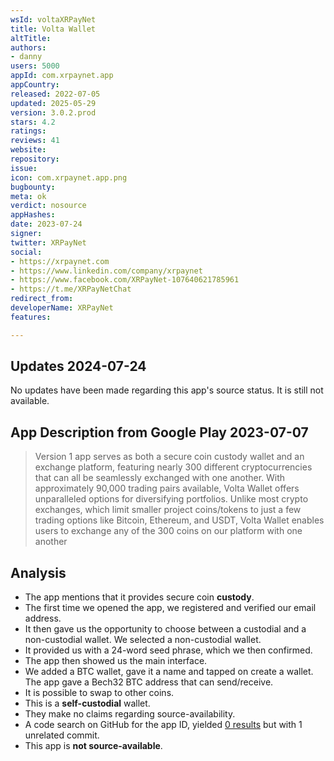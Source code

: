 ```yaml
---
wsId: voltaXRPayNet
title: Volta Wallet
altTitle: 
authors:
- danny
users: 5000
appId: com.xrpaynet.app
appCountry: 
released: 2022-07-05
updated: 2025-05-29
version: 3.0.2.prod
stars: 4.2
ratings: 
reviews: 41
website: 
repository: 
issue: 
icon: com.xrpaynet.app.png
bugbounty: 
meta: ok
verdict: nosource
appHashes: 
date: 2023-07-24
signer: 
twitter: XRPayNet
social:
- https://xrpaynet.com
- https://www.linkedin.com/company/xrpaynet
- https://www.facebook.com/XRPayNet-107640621785961
- https://t.me/XRPayNetChat
redirect_from: 
developerName: XRPayNet
features: 

---
```


## Updates 2024-07-24

No updates have been made regarding this app's source status. It is still not available.

## App Description from Google Play 2023-07-07

> Version 1 app serves as both a secure coin custody wallet and an exchange platform, featuring nearly 300 different cryptocurrencies that can all be seamlessly exchanged with one another. With approximately 90,000 trading pairs available, Volta Wallet offers unparalleled options for diversifying portfolios. Unlike most crypto exchanges, which limit smaller project coins/tokens to just a few trading options like Bitcoin, Ethereum, and USDT, Volta Wallet enables users to exchange any of the 300 coins on our platform with one another

## Analysis

- The app mentions that it provides secure coin **custody**.
- The first time we opened the app, we registered and verified our email address.
- It then gave us the opportunity to choose between a custodial and a non-custodial wallet. We selected a non-custodial wallet.
- It provided us with a 24-word seed phrase, which we then confirmed.
- The app then showed us the main interface.
- We added a BTC wallet, gave it a name and tapped on create a wallet. The app gave a Bech32 BTC address that can send/receive.
- It is possible to swap to other coins.
- This is a **self-custodial** wallet.
- They make no claims regarding source-availability.
- A code search on GitHub for the app ID, yielded [0 results](https://github.com/search?q=com.xrpaynet.app&type=code) but with 1 unrelated commit.
- This app is **not source-available**.

